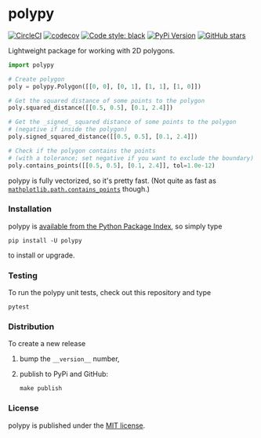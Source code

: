 # polypy

[![CircleCI](https://img.shields.io/circleci/project/github/nschloe/polypy/master.svg)](https://circleci.com/gh/nschloe/polypy/tree/master)
[![codecov](https://img.shields.io/codecov/c/github/nschloe/polypy.svg)](https://codecov.io/gh/nschloe/polypy)
[![Code style: black](https://img.shields.io/badge/code%20style-black-000000.svg)](https://github.com/ambv/black)
[![PyPi Version](https://img.shields.io/pypi/v/polypy.svg)](https://pypi.org/project/polypy)
[![GitHub stars](https://img.shields.io/github/stars/nschloe/polypy.svg?logo=github&label=Stars)](https://github.com/nschloe/polypy)

Lightweight package for working with 2D polygons.

```python
import polypy

# Create polygon
poly = polypy.Polygon([[0, 0], [0, 1], [1, 1], [1, 0]])

# Get the squared distance of some points to the polygon
poly.squared_distance([[0.5, 0.5], [0.1, 2.4]])

# Get the _signed_ squared distance of some points to the polygon
# (negative if inside the polygon)
poly.signed_squared_distance([[0.5, 0.5], [0.1, 2.4]])

# Check if the polygon contains the points
# (with a tolerance; set negative if you want to exclude the boundary)
poly.contains_points([[0.5, 0.5], [0.1, 2.4]], tol=1.0e-12)
```

polypy is fully vectorized, so it's pretty fast. (Not quite as fast as
[`mathplotlib.path.contains_points`](https://matplotlib.org/api/path_api.html#matplotlib.path.Path.contains_points)
though.)

### Installation

polypy is [available from the Python Package
Index](https://pypi.org/project/polypy/), so simply type
```
pip install -U polypy
```
to install or upgrade.

### Testing

To run the polypy unit tests, check out this repository and type
```
pytest
```

### Distribution

To create a new release

1. bump the `__version__` number,

2. publish to PyPi and GitHub:
    ```
    make publish
    ```

### License

polypy is published under the [MIT license](https://en.wikipedia.org/wiki/MIT_License).
